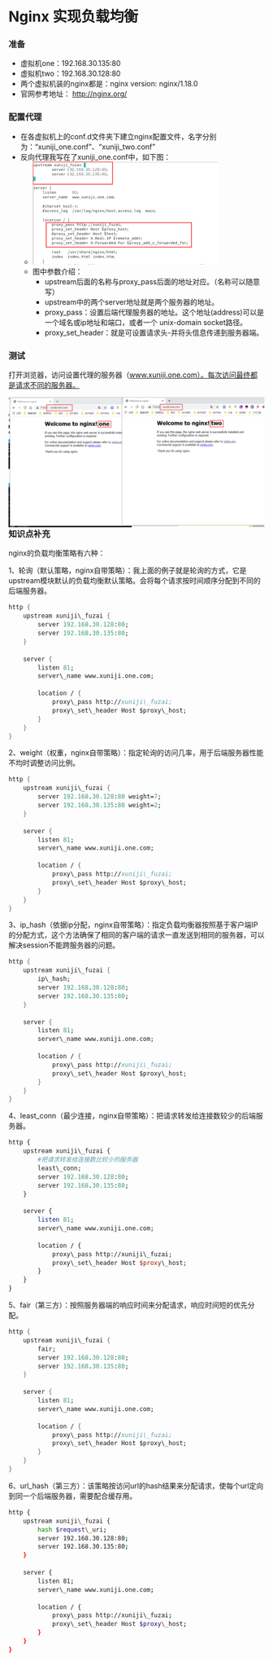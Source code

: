 # Nginx 实现负载均衡

### 准备

- 虚拟机one：192.168.30.135:80
- 虚拟机two：192.168.30.128:80
- 两个虚拟机装的nginx都是：nginx version: nginx/1.18.0
- 官网参考地址： http://nginx.org/

### 配置代理

- 在各虚拟机上的conf.d文件夹下建立nginx配置文件，名字分别为：“xuniji_one.conf”、“xuniji_two.conf”
- 反向代理我写在了xuniji_one.conf中，如下图：
  - [<img src="./images/786166-20220714172146324-102020601.png" alt="img" style="zoom:50%;" />](https://img2022.cnblogs.com/blog/786166/202207/786166-20220714172146324-102020601.png)
  - 图中参数介绍：
    - upstream后面的名称与proxy_pass后面的地址对应。（名称可以随意写）
    - upstream中的两个server地址就是两个服务器的地址。
    - proxy_pass：设置后端代理服务器的地址。这个地址(address)可以是一个域名或ip地址和端口，或者一个 unix-domain socket路径。
    - proxy_set_header：就是可设置请求头-并将头信息传递到服务器端。

### 测试

打开浏览器，访问设置代理的服务器（www.xuniji.one.com）。每次访问最终都是请求不同的服务器。

[<img src="./images/786166-20220714172816807-1569859068.png" alt="img" style="zoom:50%;" align="left"/>](https://img2022.cnblogs.com/blog/786166/202207/786166-20220714172816807-1569859068.png)

### 知识点补充

nginx的负载均衡策略有六种：

1、轮询（默认策略，nginx自带策略）：我上面的例子就是轮询的方式，它是upstream模块默认的负载均衡默认策略。会将每个请求按时间顺序分配到不同的后端服务器。



```fsharp
http {
    upstream xuniji\_fuzai {
        server 192.168.30.128:80;
        server 192.168.30.135:80;
    }
 
    server {
        listen 81;
        server\_name www.xuniji.one.com;
 
        location / {
            proxy\_pass http://xuniji\_fuzai;
            proxy\_set\_header Host $proxy\_host;
        }
    }
}
```

2、weight（权重，nginx自带策略）：指定轮询的访问几率，用于后端服务器性能不均时调整访问比例。



```fsharp
http {
    upstream xuniji\_fuzai {
        server 192.168.30.128:80 weight=7;
        server 192.168.30.135:80 weight=2;
    }
 
    server {
        listen 81;
        server\_name www.xuniji.one.com;
 
        location / {
            proxy\_pass http://xuniji\_fuzai;
            proxy\_set\_header Host $proxy\_host;
        }
    }
}
```

3、ip_hash（依据ip分配，nginx自带策略）：指定负载均衡器按照基于客户端IP的分配方式，这个方法确保了相同的客户端的请求一直发送到相同的服务器，可以解决session不能跨服务器的问题。



```fsharp
http {
    upstream xuniji\_fuzai {
        ip\_hash;
        server 192.168.30.128:80;
        server 192.168.30.135:80;
    }
 
    server {
        listen 81;
        server\_name www.xuniji.one.com;
 
        location / {
            proxy\_pass http://xuniji\_fuzai;
            proxy\_set\_header Host $proxy\_host;
        }
    }
}
```

4、least_conn（最少连接，nginx自带策略）：把请求转发给连接数较少的后端服务器。



```perl
http {
    upstream xuniji\_fuzai {
        #把请求转发给连接数比较少的服务器
        least\_conn;
        server 192.168.30.128:80;
        server 192.168.30.135:80;
    }
 
    server {
        listen 81;
        server\_name www.xuniji.one.com;
 
        location / {
            proxy\_pass http://xuniji\_fuzai;
            proxy\_set\_header Host $proxy\_host;
        }
    }
}    
```

5、fair（第三方）：按照服务器端的响应时间来分配请求，响应时间短的优先分配。



```fsharp
http {
    upstream xuniji\_fuzai {
        fair;
        server 192.168.30.128:80;
        server 192.168.30.135:80;
    }
 
    server {
        listen 81;
        server\_name www.xuniji.one.com;
 
        location / {
            proxy\_pass http://xuniji\_fuzai;
            proxy\_set\_header Host $proxy\_host;
        }
    }
}   
```

6、url_hash（第三方）：该策略按访问url的hash结果来分配请求，使每个url定向到同一个后端服务器，需要配合缓存用。



```bash
http {
    upstream xuniji\_fuzai {
        hash $request\_uri;
        server 192.168.30.128:80;
        server 192.168.30.135:80;
    }
 
    server {
        listen 81;
        server\_name www.xuniji.one.com;
 
        location / {
            proxy\_pass http://xuniji\_fuzai;
            proxy\_set\_header Host $proxy\_host;
        }
    }
}  
```

